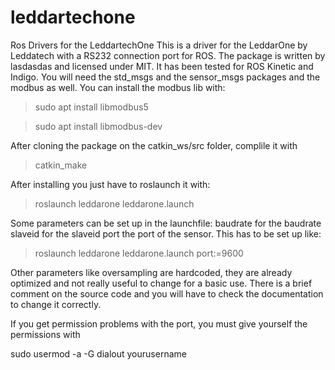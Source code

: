 # leddartechone
Ros Drivers for the LeddartechOne This is a driver for the LeddarOne by Leddatech with a RS232 connection port for ROS. The package is written by lasdasdas and licensed under MIT. It has been tested for ROS Kinetic and Indigo. 
You will need the std_msgs and the sensor_msgs packages and the modbus as well. You can install the modbus lib with:

>sudo apt install libmodbus5

>sudo apt install libmodbus-dev

After cloning the package on the catkin_ws/src folder, complile it with

> catkin_make

After installing you just have to roslaunch it with:

>roslaunch leddarone leddarone.launch

Some parameters can be set up in the launchfile:
baudrate for the baudrate
slaveid for the slaveid
port the port of the sensor.
This has to be set up like:
>roslaunch leddarone leddarone.launch port:=9600

Other parameters like oversampling are hardcoded, they are already optimized and not really useful to change for a basic use. There is a brief comment on the source code and you will have to check the documentation to change it correctly.

If you get permission problems with the port, you must give yourself the permissions with

sudo usermod -a -G dialout yourusername

